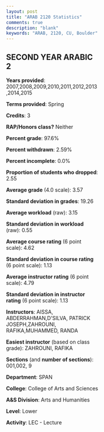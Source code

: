 ```yaml
---
layout: post
title: "ARAB 2120 Statistics"
comments: true
description: "blank"
keywords: "ARAB, 2120, CU, Boulder"
--- 
```

<head>
<script src="https://ajax.googleapis.com/ajax/libs/jquery/2.1.3/jquery.min.js"></script>
<script src="https://dl.dropboxusercontent.com/s/pc42nxpaw1ea4o9/highcharts.js?dl=0"></script>
<!-- <script src="../assets/js/highcharts.js"></script> -->
<style type="text/css">@font-face {
	font-family: "Bebas Neue";
	src: url(https://www.filehosting.org/file/details/544349/BebasNeue%20Regular.otf) format("opentype");
	}
	h1.Bebas { 
		font-family: "Bebas Neue", Verdana, Tahoma;
	}
</style>
</head>
<body>
	<div id="container" style="float: right; width: 45%; height: 88%; margin-left: 2.5%; margin-right: 2.5%;"></div>
	<script language="JavaScript">
		$(document).ready(function() {
		var chart = {type: 'column'};
		var title = {text: 'Grade Distribution'};
		var xAxis = {categories: ['A','B','C','D','F'],crosshair: true};
		var yAxis = {min: 0,title: {text: 'Percentage'}};
		var tooltip = {headerFormat: '<center><b><span style="font-size:20px">{point.key}</span></b></center>',
		               pointFormat: '<td style="padding:0"><b>{point.y:.1f}%</b></td>',
		               footerFormat: '</table>',shared: true,useHTML: true};
		var plotOptions = {column: {pointPadding: 0.0,borderWidth: 0}};  
		var credits = {enabled: false};var series= [{name: 'Percent',data: [72.0,20.67,5.33,0.67,1.33,]}];
		var json = {};
		json.chart = chart;
		json.title = title;
		json.tooltip = tooltip;
		json.xAxis = xAxis;
		json.yAxis = yAxis;  
		json.series = series;
		json.plotOptions = plotOptions;  
		json.credits = credits;
		$('#container').highcharts(json);
	});
	</script>
</body>
			   
## SECOND YEAR ARABIC 2

**Years provided**: 2007,2008,2009,2010,2011,2012,2013,2014,2015

**Terms provided**: Spring

**Credits**: 3

**RAP/Honors class?** Neither

**Percent grade**: 97.6%

**Percent withdrawn**: 2.59%

**Percent incomplete**: 0.0%

**Proportion of students who dropped**: 2.55

**Average grade** (4.0 scale): 3.57

**Standard deviation in grades**: 19.26

**Average workload** (raw): 3.15

**Standard deviation in workload** (raw): 0.55

**Average course rating** (6 point scale): 4.62

**Standard deviation in course rating** (6 point scale): 1.13

**Average instructor rating** (6 point scale): 4.79

**Standard deviation in instructor rating** (6 point scale): 1.13

**Instructors**: AISSA, ABDERRAHMAN,D'SILVA, PATRICK JOSEPH,ZAHROUNI, RAFIKA,MUHAMMED, RANDA

**Easiest instructor** (based on class grade): ZAHROUNI, RAFIKA

**Sections** (and **number of sections**): 001,002, 9

**Department**: SPAN

**College**: College of Arts and Sciences

**A&S Division**: Arts and Humanities

**Level**: Lower

**Activity**: LEC - Lecture